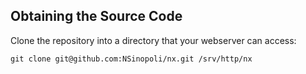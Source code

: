 ## Obtaining the Source Code

Clone the repository into a directory that your
webserver can access:

    git clone git@github.com:NSinopoli/nx.git /srv/http/nx

